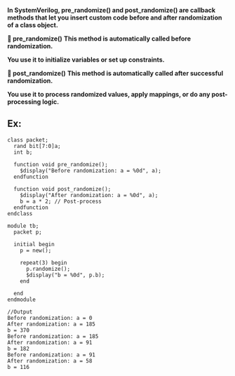 **In SystemVerilog, pre_randomize() and post_randomize() are callback methods that let you insert custom code before and after randomization of a class object.**

**🔹 pre_randomize()**
**This method is automatically called before randomization.**

**You use it to initialize variables or set up constraints.**

**🔹 post_randomize()**
**This method is automatically called after successful randomization.**

**You use it to process randomized values, apply mappings, or do any post-processing logic.**


## Ex:
```
class packet;
  rand bit[7:0]a;
  int b;

  function void pre_randomize();
    $display("Before randomization: a = %0d", a);
  endfunction

  function void post_randomize();
    $display("After randomization: a = %0d", a);
    b = a * 2; // Post-process
  endfunction
endclass

module tb;
  packet p;

  initial begin
    p = new();
    
    repeat(3) begin 
      p.randomize();
      $display("b = %0d", p.b);
    end
    
  end
endmodule

//Output
Before randomization: a = 0
After randomization: a = 185
b = 370
Before randomization: a = 185
After randomization: a = 91
b = 182
Before randomization: a = 91
After randomization: a = 58
b = 116
```
